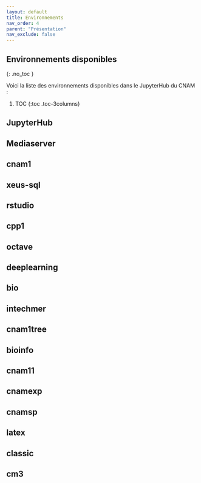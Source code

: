 ```yaml
---
layout: default
title: Environnements
nav_order: 4
parent: "Présentation"
nav_exclude: false
---
```


## Environnements disponibles
{: .no_toc }

Voici la liste des environnements disponibles dans le JupyterHub du CNAM :

1. TOC
{:toc .toc-3columns}

## JupyterHub
## Mediaserver
## cnam1
## xeus-sql
## rstudio
## cpp1
## octave
## deeplearning
## bio
## intechmer
## cnam1tree
## bioinfo
## cnam11
## cnamexp
## cnamsp
## latex
## classic
## cm3
